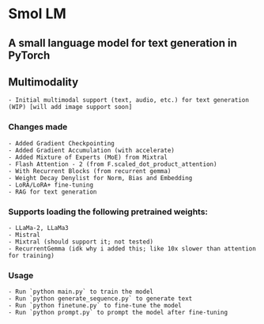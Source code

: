 # Smol LM

## A small language model for text generation in PyTorch

## Multimodality

    - Initial multimodal support (text, audio, etc.) for text generation (WIP) [will add image support soon]

### Changes made

    - Added Gradient Checkpointing
    - Added Gradient Accumulation (with accelerate)
    - Added Mixture of Experts (MoE) from Mixtral
    - Flash Attention - 2 (from F.scaled_dot_product_attention)
    - With Recurrent Blocks (from recurrent gemma)
    - Weight Decay Denylist for Norm, Bias and Embedding
    - LoRA/LoRA+ fine-tuning
    - RAG for text generation

### Supports loading the following pretrained weights:
    - LLaMa-2, LLaMa3
    - Mistral
    - Mixtral (should support it; not tested)
    - RecurrentGemma (idk why i added this; like 10x slower than attention for training)


### Usage

    - Run `python main.py` to train the model
    - Run `python generate_sequence.py` to generate text
    - Run `python finetune.py` to fine-tune the model
    - Run `python prompt.py` to prompt the model after fine-tuning

